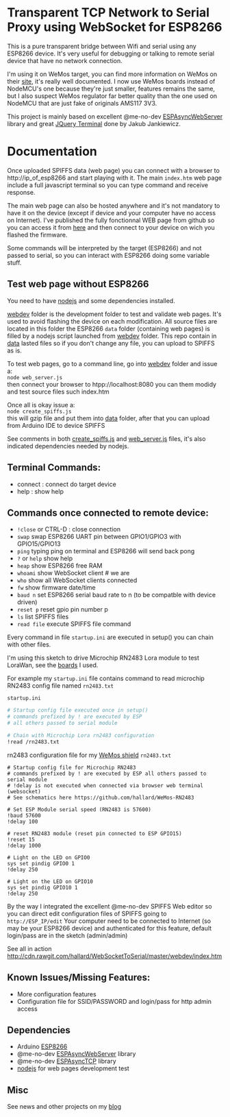 Transparent TCP Network to Serial Proxy using WebSocket for ESP8266
===================================================================

This is a pure transparent bridge between Wifi and serial using any ESP8266 device. It's very useful for debugging or talking to remote serial device that have no network connection.

I'm using it on WeMos target, you can find more information on WeMos on their [site][1], it's really well documented.
I now use WeMos boards instead of NodeMCU's one because they're just smaller, features remains the same, but I also suspect WeMos regulator far better quality than the one used on NodeMCU that are just fake of originals AMS117 3V3.

This project is mainly based on excellent @me-no-dev [ESPAsyncWebServer][4] library and great [JQuery Terminal][3] done by Jakub Jankiewicz.

Documentation
=============

Once uploaded SPIFFS data (web page) you can connect with a browser to http://ip_of_esp8266 and start playing with it.
The main `index.htm` web page include a full javascript terminal so you can type command and receive response.

The main web page can also be hosted anywhere and it's not mandatory to have it on the device (except if device and your computer have no access on Internet). I've published the fully fonctionnal WEB page from github so you can access it from [here][9] and then connect to your device on wich you flashed the firmware.

Some commands will be interpreted by the target (ESP8266) and not passed to serial, so you can interact with ESP8266 doing some variable stuff.

Test web page without ESP8266
-----------------------------

You need to have [nodejs][7] and some dependencies installed.

[webdev][10] folder is the development folder to test and validate web pages. It's used to avoid flashing the device on each modification.
All source files are located in this folder the ESP8266 `data` folder (containing web pages) is filled by a nodejs script launched from [webdev][10] folder. This repo contain in [data][13] lasted files so if you don't change any file, you can upload to SPIFFS as is.

To test web pages, go to a command line, go into [webdev][10] folder and issue a:    
`node web_server.js`     
then connect your browser to htpp://localhost:8080 you can them modidy and test source files such index.htm
    
Once all is okay issue a:    
`node create_spiffs.js`     
this will gzip file and put them into [data][13] folder, after that you can upload from Arduino IDE to device SPIFFS

See comments in both [create_spiffs.js][11] and [web_server.js][11] files, it's also indicated dependencies needed by nodejs.

Terminal Commands:
------------------
- connect : connect do target device
- help : show help

Commands once connected to remote device:
-----------------------------------------
- `!close` or CTRL-D : close connection
- `swap` swap ESP8266 UART pin between GPIO1/GPIO3 with GPIO15/GPIO13
- `ping` typing ping on terminal and ESP8266 will send back pong
- `?` or `help` show help
- `heap` show ESP8266 free RAM
- `whoami` show WebSocket client # we are
- `who` show all WebSocket clients connected
- `fw` show firmware date/time
- `baud n` set ESP8266 serial baud rate to n (to be compatble with device driven)
- `reset p` reset gpio pin number p
- `ls` list SPIFFS files
- `read file` execute SPIFFS file command


Every command in file `startup.ini` are executed in setup() you can chain with other files. 

I'm using this sketch to drive Microchip RN2483 Lora module to test LoraWan, see the [boards][8] I used.

For example my `startup.ini` file contains command to read microchip RN2483 config file named `rn2483.txt`

`startup.ini`
```sh
# Startup config file executed once in setup()
# commands prefixed by ! are executed by ESP
# all others passed to serial module

# Chain with Microchip Lora rn2483 configuration
!read /rn2483.txt

```

rn2483 configuration file for my [WeMos shield][8] `rn2483.txt`
```shell
# Startup config file for Microchip RN2483
# commands prefixed by ! are executed by ESP all others passed to serial module
# !delay is not executed when connected via browser web terminal (websocket)
# See schematics here https://github.com/hallard/WeMos-RN2483

# Set ESP Module serial speed (RN2483 is 57600)
!baud 57600
!delay 100

# reset RN2483 module (reset pin connected to ESP GPIO15)
!reset 15
!delay 1000

# Light on the LED on GPIO0
sys set pindig GPIO0 1
!delay 250

# Light on the LED on GPIO10
sys set pindig GPIO10 1
!delay 250
```

By the way I integrated the excellent @me-no-dev SPIFFS Web editor so you can direct edit configuration files of SPIFFS going to 
`http://ESP_IP/edit`
Your computer need to be connected to Internet (so may be your ESP8266 device) and authenticated for this feature, default login/pass are in the sketch (admin/admin)

See all in action    
http://cdn.rawgit.com/hallard/WebSocketToSerial/master/webdev/index.htm

Known Issues/Missing Features:
------------------------------
- More configuration features 
- Configuration file for SSID/PASSWORD and login/pass for http admin access

Dependencies
------------
- Arduino [ESP8266][6]
- @me-no-dev [ESPAsyncWebServer][4] library
- @me-no-dev [ESPAsyncTCP][5] library 
- [nodejs][7] for web pages development test 

Misc
----
See news and other projects on my [blog][2] 
 
[1]: http://www.wemos.cc/
[2]: https://hallard.me
[3]: http://terminal.jcubic.pl/
[4]: https://github.com/me-no-dev/ESPAsyncWebServer
[5]: https://github.com/me-no-dev/ESPAsyncTCP
[6]: https://github.com/esp8266/Arduino/blob/master/README.md
[7]: https://nodejs.org/
[8]: https://github.com/hallard/WeMos-RN2483/blob/master/README.md
[9]: http://cdn.rawgit.com/hallard/WebSocketToSerial/master/webdev/index.htm
[10]: https://github.com/hallard/WebSocketToSerial/tree/master/webdev
[11]: https://github.com/hallard/WebSocketToSerial/blob/master/webdev/create_spiffs.js
[12]: https://github.com/hallard/WebSocketToSerial/blob/master/webdev/web_server.js
[13]: https://github.com/hallard/WebSocketToSerial/tree/master/data
